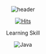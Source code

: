 <div align="center">

![header](https://capsule-render.vercel.app/api?type=Cylinder&text=YH)

[![Hits](https://hits.seeyoufarm.com/api/count/incr/badge.svg?url=https%3A%2F%2Fgithub.com%2Fyyh7986&count_bg=%23B0B0B0&title_bg=%23000000&icon=octopusdeploy.svg&icon_color=%23AEAEAE&title=hits&edge_flat=true)](https://hits.seeyoufarm.com)

Learning Skill

![Java](https://img.shields.io/badge/Java-007396.svg?&style=for-the-badge&logo=Java&logoColor=white)

</div>
